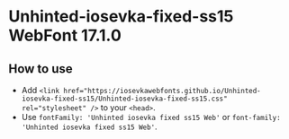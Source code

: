 # Unhinted-iosevka-fixed-ss15 WebFont 17.1.0

## How to use

- Add `<link href="https://iosevkawebfonts.github.io/Unhinted-iosevka-fixed-ss15/Unhinted-iosevka-fixed-ss15.css" rel="stylesheet" />` to your `<head>`.
- Use `fontFamily: 'Unhinted iosevka fixed ss15 Web'` or `font-family: 'Unhinted iosevka fixed ss15 Web'`.
